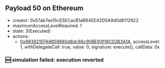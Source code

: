 ## Payload 50 on Ethereum

- creator: 0x57ab7ee15cE5ECacB1aB84EE42D5A9d0d8112922
- maximumAccessLevelRequired: 1
- state: 3(Executed)
- actions:
  - [0x983921EFA9859880d8dc66c90BE93f18C02B3A1A](https://etherscan.io/tx/0x983921EFA9859880d8dc66c90BE93f18C02B3A1A), accessLevel: 1, withDelegateCall: true, value: 0, signature: execute(), callData: 0x

### :sos: simulation failed: execution reverted
